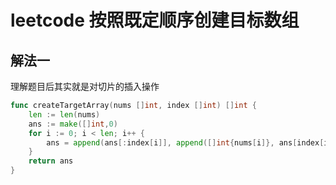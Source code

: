 # leetcode 按照既定顺序创建目标数组

## 解法一

理解题目后其实就是对切片的插入操作

```go
func createTargetArray(nums []int, index []int) []int {
    len := len(nums)
    ans := make([]int,0)
    for i := 0; i < len; i++ {
        ans = append(ans[:index[i]], append([]int{nums[i]}, ans[index[i]:]...)...)
    }
    return ans
}
```